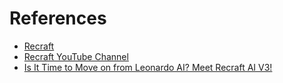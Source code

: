 # References

- [Recraft](https://www.recraft.ai/)
- [Recraft YouTube Channel](https://www.youtube.com/@Recraftai)
- [Is It Time to Move on from Leonardo AI? Meet Recraft AI V3!](https://www.youtube.com/watch?v=nPEXzivlWFs)
